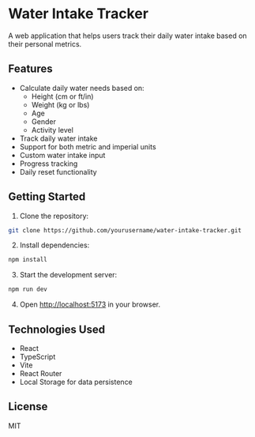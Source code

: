 # Water Intake Tracker

A web application that helps users track their daily water intake based on their personal metrics.

## Features

- Calculate daily water needs based on:
  - Height (cm or ft/in)
  - Weight (kg or lbs)
  - Age
  - Gender
  - Activity level
- Track daily water intake
- Support for both metric and imperial units
- Custom water intake input
- Progress tracking
- Daily reset functionality

## Getting Started

1. Clone the repository:
```bash
git clone https://github.com/yourusername/water-intake-tracker.git
```

2. Install dependencies:
```bash
npm install
```

3. Start the development server:
```bash
npm run dev
```

4. Open [http://localhost:5173](http://localhost:5173) in your browser.

## Technologies Used

- React
- TypeScript
- Vite
- React Router
- Local Storage for data persistence

## License

MIT
